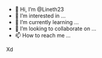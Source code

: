 - 👋 Hi, I’m @Lineth23
- 👀 I’m interested in ...
- 🌱 I’m currently learning ...
- 💞️ I’m looking to collaborate on ...
- 📫 How to reach me ...

<!---
Lineth23/Lineth23 is a ✨ special ✨ repository because its `README.md` (this file) appears on your GitHub profile.
You can click the Preview link to take a look at your changes.
--->Xd
